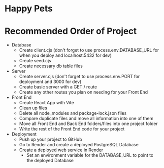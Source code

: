 # Happy Pets

# Recommended Order of Project

- Database
  - Create client.cjs (don't forget to use process.env.DATABASE_URL for when you deploy and localhost:5432 for dev)
  - Create seed.cjs
  - Create necessary db table files
- Server
  - Create server.cjs (don't forget to use process.env.PORT for deployment and 3000 for dev)
  - Create basic server with a GET / route
  - Create any other routes you plan on needing for your Front End
- Front End
  - Create React App with Vite
  - Clean up files
  - Delete all node_modules and package-lock.json files
  - Compare duplicate files and move all information into one of them
  - Move all Front End and Back End folders/files into one project folder
  - Write the rest of the Front End code for your project
- Deployment
  - Push up your project to GitHub
  - Go to Render and create a deployed PostgreSQL Database
  - Create a deployed web service in Render
    - Set an environment variable for the DATABASE_URL to point to the deployed Database
